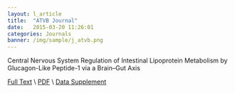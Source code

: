 ```yaml
---
layout: l_article
title:  "ATVB Journal"
date:   2015-03-20 11:26:01
categories: Journals
banner: /img/sample/j_atvb.png
---
```

Central Nervous System Regulation of Intestinal Lipoprotein Metabolism by Glucagon-Like Peptide-1 via a Brain–Gut Axis 


<a href="http://stroke.ahajournals.org/content/46/5/1167.full">Full Text</a> \ <a href="http://stroke.ahajournals.org/content/46/5/1167.full.pdf+html">PDF</a> \ <a href="http://stroke.ahajournals.org/content/46/5/1167.full.pdf+html">Data Supplement</a>
